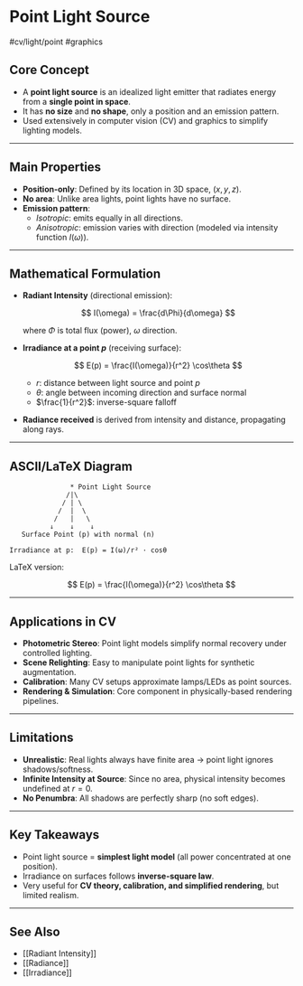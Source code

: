 # Point Light Source 
 #cv/light/point #graphics

## Core Concept
- A **point light source** is an idealized light emitter that radiates energy from a **single point in space**.  
- It has **no size** and **no shape**, only a position and an emission pattern.  
- Used extensively in computer vision (CV) and graphics to simplify lighting models.  

---

## Main Properties
- **Position-only**: Defined by its location in 3D space, $(x, y, z)$.  
- **No area**: Unlike area lights, point lights have no surface.  
- **Emission pattern**:  
  - *Isotropic*: emits equally in all directions.  
  - *Anisotropic*: emission varies with direction (modeled via intensity function $I(\omega)$).  

---

## Mathematical Formulation
- **Radiant Intensity** (directional emission):  

  $$
  I(\omega) = \frac{d\Phi}{d\omega}
  $$

  where $\Phi$ is total flux (power), $\omega$ direction.  

- **Irradiance at a point $p$** (receiving surface):  

  $$
  E(p) = \frac{I(\omega)}{r^2} \cos\theta
  $$

  - $r$: distance between light source and point $p$  
  - $\theta$: angle between incoming direction and surface normal  
  - $\frac{1}{r^2}$: inverse-square falloff  

- **Radiance received** is derived from intensity and distance, propagating along rays.  

---

## ASCII/LaTeX Diagram

```
               * Point Light Source
              /|\ 
             / | \
            /  |  \
           /   |   \
          ↓    ↓    ↓
   Surface Point (p) with normal (n)

Irradiance at p:  E(p) = I(ω)/r² · cosθ
```

LaTeX version:

$$
E(p) = \frac{I(\omega)}{r^2} \cos\theta
$$

---

## Applications in CV
- **Photometric Stereo**: Point light models simplify normal recovery under controlled lighting.  
- **Scene Relighting**: Easy to manipulate point lights for synthetic augmentation.  
- **Calibration**: Many CV setups approximate lamps/LEDs as point sources.  
- **Rendering & Simulation**: Core component in physically-based rendering pipelines.  

---

## Limitations
- **Unrealistic**: Real lights always have finite area → point light ignores shadows/softness.  
- **Infinite Intensity at Source**: Since no area, physical intensity becomes undefined at $r=0$.  
- **No Penumbra**: All shadows are perfectly sharp (no soft edges).  

---

## Key Takeaways
- Point light source = **simplest light model** (all power concentrated at one position).  
- Irradiance on surfaces follows **inverse-square law**.  
- Very useful for **CV theory, calibration, and simplified rendering**, but limited realism.  

---
## See Also
- [[Radiant Intensity]]
- [[Radiance]]
- [[Irradiance]]